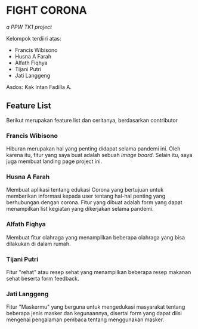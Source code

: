 # FIGHT CORONA
_a PPW TK1 project_

Kelompok terdiiri atas:
* Francis Wibisono
* Husna A Farah
* Alfath Fiqhya
* Tijani Putri
* Jati Langgeng

Asdos: Kak Intan Fadilla A.

## Feature List
Berikut merupakan feature list dan ceritanya, berdasarkan contributor
### Francis Wibisono
Hiburan merupakan hal yang penting didapat selama pandemi ini. Oleh karena itu, fitur yang saya buat adalah sebuah _image board_.
Selain itu, saya juga membuat landing page project ini.

### Husna A Farah
Membuat aplikasi tentang edukasi Corona yang bertujuan untuk memberikan informasi kepada user tentang hal-hal penting yang berhubungan dengan corona.
Fitur yang dibuat adalah form yang dapat menampilkan list kegiatan yang dikerjakan selama pandemi.

### Alfath Fiqhya
Membuat fitur olahraga yang menampilkan beberapa olahraga yang bisa dilakukan di dalam rumah.

### Tijani Putri
Fitur "rehat" atau resep sehat yang menampilkan beberapa resep makanan sehat beserta form feedback.

### Jati Langgeng
Fitur "Maskermu" yang berguna untuk mengedukasi masyarakat tentang beberapa jenis masker dan kegunaannya, disertai form yang dapat diisi mengenai pengalaman pembaca tentang menggunakan masker.
